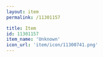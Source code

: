 ```yaml
---
layout: item
permalink: /11301157

title: Item
id: 11301157
item_name: 'Unknown'
icon_url: 'item/icon/11300741.png'
---
```

